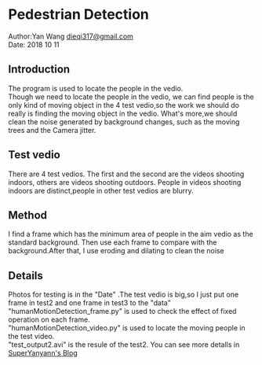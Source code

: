 # Pedestrian Detection
Author:Yan Wang  <dieqi317@gmail.com> <br>
Date: 2018 10 11 <br>
## Introduction
The program is used to locate the people in the vedio. <br>
Though we need to locate the people in the vedio, we can find people is the only kind of
moving object in the 4 test vedio,so the work we should do really is finding the moving
object in the vedio. What's more,we should clean the noise generated by background changes,
such as the moving trees and the Camera jitter.

## Test vedio
There are 4 test vedios. The first and the second are the videos shooting indoors, others
are videos shooting outdoors. People in videos shooting indoors are distinct,people in other
test vedios are blurry.<br>

## Method
I find a frame which has the minimum area of people in the aim vedio as the standard background.
Then use each frame to compare with the background.After that, I use eroding and dilating to
clean the noise

## Details
Photos for testing is in the "Date" .The test vedio is big,so I just put one frame in test2 and
one frame in test3 to the "data"
"humanMotionDetection_frame.py" is used to check the effect of fixed operation on each frame.<br>
"humanMotionDetection_video.py" is used to locate the moving people in the test video.<br>
"test_output2.avi" is the resule of the test2.
You can see more detalls in [SuperYanyann's Blog](superyanyann.github.io)
